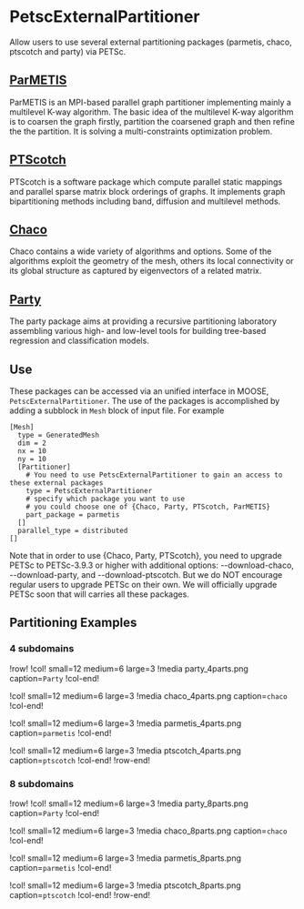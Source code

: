 # PetscExternalPartitioner

Allow users to use several external partitioning packages (parmetis, chaco, ptscotch and party) via PETSc.

## [ParMETIS](http://glaros.dtc.umn.edu/gkhome/metis/parmetis/overview)

ParMETIS is an MPI-based parallel graph partitioner implementing mainly a multilevel K-way algorithm.  The basic idea
of the multilevel K-way algorithm is to coarsen the graph firstly, partition the coarsened graph and then refine the the partition.
It is solving a multi-constraints optimization problem.


## [PTScotch](https://www.labri.fr/perso/pelegrin/scotch/)

PTScotch is a software package  which compute parallel static mappings and parallel sparse matrix block orderings of graphs. It implements graph bipartitioning methods including band, diffusion and multilevel methods.

## [Chaco](https://www3.cs.stonybrook.edu/~algorith/implement/chaco/implement.shtml)

Chaco contains a wide variety of algorithms and options. Some of the algorithms exploit the geometry of the mesh, others its local connectivity or its global structure as captured by eigenvectors of a related matrix.

## [Party](https://cran.r-project.org/web/packages/party/vignettes/party.pdf)

The party package aims at providing a recursive partitioning laboratory assembling various high- and low-level tools for building tree-based regression and classification models.

## Use

These packages can be accessed via an unified interface in MOOSE, `PetscExternalPartitioner`. The use of the packages is accomplished by adding a subblock in `Mesh` block of input file.  For example

```
[Mesh]
  type = GeneratedMesh
  dim = 2
  nx = 10
  ny = 10
  [Partitioner]
    # You need to use PetscExternalPartitioner to gain an access to these external packages
    type = PetscExternalPartitioner
    # specify which package you want to use
    # you could choose one of {Chaco, Party, PTScotch, ParMETIS}
    part_package = parmetis
  []
  parallel_type = distributed
[]
```

Note that in order to use {Chaco, Party, PTScotch}, you need to upgrade PETSc to PETSc-3.9.3 or higher
with additional options: --download-chaco,  --download-party, and --download-ptscotch. But we do NOT encourage
regular users to upgrade PETSc on their own. We will officially upgrade PETSc soon that will carries all these packages.

## Partitioning Examples

### 4 subdomains

!row!
!col! small=12 medium=6 large=3
!media party_4parts.png caption=`Party`
!col-end!

!col! small=12 medium=6 large=3
!media chaco_4parts.png caption=`chaco`
!col-end!

!col! small=12 medium=6 large=3
!media parmetis_4parts.png caption=`parmetis`
!col-end!

!col! small=12 medium=6 large=3
!media ptscotch_4parts.png caption=`ptscotch`
!col-end!
!row-end!


### 8 subdomains

!row!
!col! small=12 medium=6 large=3
!media party_8parts.png caption=`Party`
!col-end!

!col! small=12 medium=6 large=3
!media chaco_8parts.png caption=`chaco`
!col-end!

!col! small=12 medium=6 large=3
!media parmetis_8parts.png caption=`parmetis`
!col-end!

!col! small=12 medium=6 large=3
!media ptscotch_8parts.png caption=`ptscotch`
!col-end!
!row-end!
